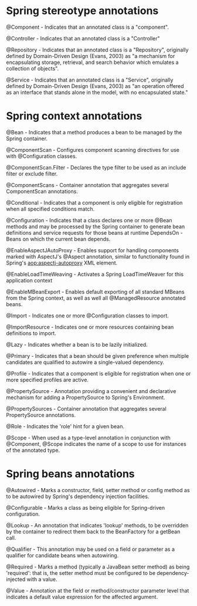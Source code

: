 # Spring stereotype annotations

@Component - Indicates that an annotated class is a "component".

@Controller - Indicates that an annotated class is a "Controller"

@Repository - Indicates that an annotated class is a "Repository", originally defined by Domain-Driven Design (Evans, 2003) as "a mechanism for encapsulating storage, retrieval, and search behavior which emulates a collection of objects".

@Service - Indicates that an annotated class is a "Service", originally defined by Domain-Driven Design (Evans, 2003) as "an operation offered as an interface that stands alone in the model, with no encapsulated state."

# Spring context annotations

@Bean - Indicates that a method produces a bean to be managed by the Spring container.

@ComponentScan - Configures component scanning directives for use with @Configuration classes.

@ComponentScan.Filter - Declares the type filter to be used as an include filter or exclude filter.

@ComponentScans - Container annotation that aggregates several ComponentScan annotations.

@Conditional - Indicates that a component is only eligible for registration when all specified conditions match.

@Configuration - Indicates that a class declares one or more @Bean methods and may be processed by the Spring container to generate bean definitions and service requests for those beans at runtime DependsOn - Beans on which the current bean depends.

@EnableAspectJAutoProxy - Enables support for handling components marked with AspectJ's @Aspect annotation, similar to functionality found in Spring's <aop:aspectj-autoproxy> XML element.

@EnableLoadTimeWeaving - Activates a Spring LoadTimeWeaver for this application context

@EnableMBeanExport - Enables default exporting of all standard MBeans from the Spring context, as well as well all @ManagedResource annotated beans.

@Import - Indicates one or more @Configuration classes to import.

@ImportResource - Indicates one or more resources containing bean definitions to import.

@Lazy - Indicates whether a bean is to be lazily initialized.

@Primary - Indicates that a bean should be given preference when multiple candidates are qualified to autowire a single-valued dependency.

@Profile - Indicates that a component is eligible for registration when one or more specified profiles are active.

@PropertySource - Annotation providing a convenient and declarative mechanism for adding a PropertySource to Spring's Environment.

@PropertySources - Container annotation that aggregates several PropertySource annotations.

@Role - Indicates the 'role' hint for a given bean.

@Scope - When used as a type-level annotation in conjunction with @Component, @Scope indicates the name of a scope to use for instances of the annotated type.

# Spring beans annotations

@Autowired - Marks a constructor, field, setter method or config method as to be autowired by Spring's dependency injection facilities.

@Configurable - Marks a class as being eligible for Spring-driven configuration.

@Lookup - An annotation that indicates 'lookup' methods, to be overridden by the container to redirect them back to the BeanFactory for a getBean call.

@Qualifier - This annotation may be used on a field or parameter as a qualifier for candidate beans when autowiring.

@Required - Marks a method (typically a JavaBean setter method) as being 'required': that is, the setter method must be configured to be dependency-injected with a value.

@Value - Annotation at the field or method/constructor parameter level that indicates a default value expression for the affected argument.

